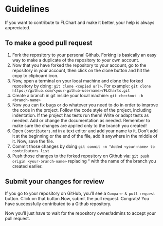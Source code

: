 # Guidelines

If you want to contribute to FLChart and make it better, your help is always appreciated.

## To make a good pull request

1. Fork the repository to your personal Github. Forking is basically an easy way to make a duplicate of the repository to your own account.
2. Now that you have forked the repository to your account, go to the repository in your account, then click on the clone button and hit the copy to clipboard icon.
3. Now, open a terminal on your local machine and clone the forked repository by doing: `git clone <copied url>`. For example: `git clone https://github.com/<your-github-username>/FLCharts.git`
5. Create a branch in git inside your local machine: `git checkout -b <branch-name>`
6. Now you can fix bugs or do whatever you need to do in order to improve the code in the project. Follow the code style of the project, including indentation. If the project has tests run them! Write or adapt tests as needed. Add or change the documentation as needed. Remember to make sure the changes are applied only to the branch you created!
7. Open `Contributors.md` in a text editor and add your name to it. Don’t add it at the beginning or the end of the file, add it anywhere in the middle of it. Now, save the file.
8. Commit those changes by doing `git commit -m "Added <your-name> to contributors list`
9. Push those changes to the forked repository on Github via: `git push origin <your-branch-name>` replacing “<your-branch-name> with the name of the branch you created earlier.

## Submit your changes for review

If you go to your repository on GitHub, you’ll see a `Compare & pull request` button. Click on that button.Now, submit the pull request.
Congrats! You have successfully contributed to a Github repository. 

Now you’ll just have to wait for the repository owner/admins to accept your pull request.
